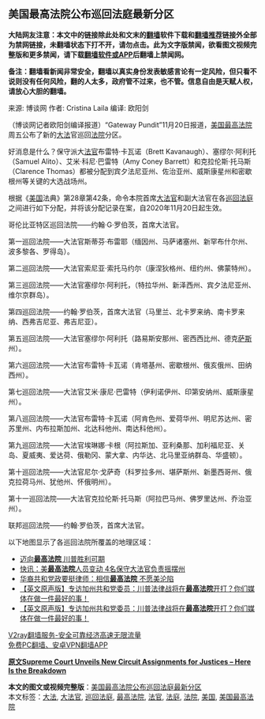  <h2>美国最高法院公布巡回法庭最新分区</h2> <p class="notice"><b>大陆网友注意：本文中的链接除此处和文末的<a href="https://github.com/bannedbook/fanqiang" >翻墙</a>软件下载和<a href="https://github.com/killgcd/justmysocks/blob/master/README.md">翻墙推荐</a>链接外全部为禁网链接，未翻墙状态下打不开，请勿点击。此为文字版禁闻，欲看图文视频完整版和更多禁闻，请下载<a href="https://github.com/bannedbook/fanqiang">翻墙软件或APP</a>后翻墙上禁闻网。</p><p>备注：翻墙看新闻非常安全，翻墙以真实身份发表敏感言论有一定风险，但只看不说则没有任何风险，翻的人太多，政府管不过来，也不管。信息自由是天赋人权，请放心大胆的翻墙。</b></p>  <div class="entry"> <p>来源:&nbsp;博谈网                            作者:&nbsp;Cristina Laila                       编译:&nbsp;欧阳剑                                                 </p> <p>（博谈网记者欧阳剑编译报道）“Gateway Pundit”11月20日报道，<a href="https://www.bannedbook.org/bnews/tag/%E7%BE%8E%E5%9B%BD%E6%9C%80%E9%AB%98%E6%B3%95%E9%99%A2/" class="st_tag internal_tag" rel="tag" title="标签 美国最高法院 下的日志">美国最高法院</a>周五公布了新的<a href="https://www.bannedbook.org/bnews/tag/%E5%A4%A7%E6%B3%95/" class="st_tag internal_tag" rel="tag" title="标签 大法 下的日志">大法</a>官巡回<a href="https://www.bannedbook.org/bnews/tag/%e6%b3%95%e9%99%a2/" class="st_tag internal_tag" rel="tag" title="标签 法院 下的日志">法院</a>分区。</p> <p>好消息是什么？保守派大<a href="https://www.bannedbook.org/bnews/tag/%E6%B3%95%E5%AE%98/" class="st_tag internal_tag" rel="tag" title="标签 法官 下的日志">法官</a>布雷特·卡瓦诺（Brett Kavanaugh）、塞缪尔·阿利托（Samuel Alito）、艾米·科尼·巴雷特（Amy Coney Barrett）和克拉伦斯·托马斯（Clarence Thomas）都被分配到宾夕法尼亚州、佐治亚州、威斯康星州和密歇根州等关键的大选战场州。</p> <p>根据《<a href="https://www.bannedbook.org/bnews/tag/%e7%be%8e%e5%9b%bd/" class="st_tag internal_tag" rel="tag" title="标签 美国 下的日志">美国</a>法典》第28章第42条，命令本院首席<a href="https://www.bannedbook.org/bnews/tag/%e5%a4%a7%e6%b3%95%e5%ae%98/" class="st_tag internal_tag" rel="tag" title="标签 大法官 下的日志">大法官</a>和副大法官在各<a href="https://www.bannedbook.org/bnews/tag/%E5%B7%A1%E5%9B%9E%E6%B3%95%E5%BA%AD/" class="st_tag internal_tag" rel="tag" title="标签 巡回法庭 下的日志">巡回法庭</a>之间进行如下分配，并将该分配记录在案，自2020年11月20日起生效。</p> <p>哥伦比亚特区巡回法院——约翰·G·罗伯茨，首席大法官。</p> <p>第一巡回法院——大法官斯蒂芬·布雷耶（缅因州、马萨诸塞州、新罕布什尔州、波多黎各、罗得岛）。</p>  <p>第二巡回法院——大法官索尼亚·索托马约尔（康涅狄格州、纽约州、佛蒙特州）。</p> <p>第三巡回法院——大法官塞缪尔·阿利托，（特拉华州、新泽西州、宾夕法尼亚州、维尔京群岛）。</p> <p>第四巡回法院——约翰·罗伯茨，首席大法官（马里兰、北卡罗来纳、南卡罗来纳、西弗吉尼亚、弗吉尼亚）。</p> <p>第五巡回法院——大法官塞缪尔·阿利托（路易斯安那州、密西西比州、德克<span class='wp_keywordlink'><a href="https://www.bannedbook.org/forum5/topic42.html" title="萨斯、诚信与自救" target="_blank">萨斯</a></span>州）。</p> <p>第六巡回法院——大法官布雷特·卡瓦诺（肯塔基州、密歇根州、俄亥俄州、田纳西州）。</p> <p>第七巡回法院——大法官艾米·康尼·巴雷特（伊利诺伊州、印第安纳州、威斯康星州）。</p>  <p>第八巡回法院——大法官布雷特·卡瓦诺（阿肯色州、爱荷华州、明尼苏达州、密苏里州、内布拉斯加州、北达科他州、南达科他州）。</p> <p>第九巡回法院——大法官埃琳娜·卡根（阿拉斯加、亚利桑那、加利福尼亚、关岛、夏威夷、爱达荷、俄勒冈、蒙大拿、内华达、北马里亚纳群岛、华盛顿）。</p> <p>第十巡回法院——大法官尼尔·戈萨奇（科罗拉多州、堪萨斯州、新墨西哥州、俄克拉荷马州、犹他州、怀俄明州）。</p> <p>第十一巡回法院——大法官克拉伦斯·托马斯（阿拉巴马州、佛罗里达州、乔治亚州）。</p> <p>联邦巡回法院——约翰·罗伯茨，首席大法官。</p> <p>以下地图显示了各巡回法院所覆盖的地理区域：</p>  <p></p> <ul class='op-related-articles' title='相关阅读'> <li><a href='https://www.bannedbook.org/bnews/cnnews/20201122/1435051.html' target='_blank'>迈向<b>最高法院</b> 川普胜利可期</a></li> <li><a href='https://www.bannedbook.org/bnews/comments/20201121/1434482.html' target='_blank'>快讯：美<b>最高法院</b>人员变动 4名保守大法官负责摇摆州</a></li> <li><a href='https://www.bannedbook.org/bnews/taiwannews/20201120/1434273.html' target='_blank'>华裔共和党政要挺律师：相信<b>最高法院</b> 不愿美沦陷</a></li> <li><a href='https://www.bannedbook.org/bnews/bannedvideo/20201120/1434086.html' target='_blank'>【英文原声版】专访加州共和党委员：川普法律战将在<b>最高法院</b>开打？你们媒体在做一件最好的事！</a></li> <li><a href='https://www.bannedbook.org/bnews/bannedvideo/20201120/1434085.html' target='_blank'>【英文原声版】专访加州共和党委员：川普法律战将在<b>最高法院</b>开打？你们媒体在做一件最好的事！</a></li> </ul> <p class="texttj"> <a href="https://www.bannedbook.org/forum23/topic22702.html" target="_blank">V2ray翻墙服务-安全可靠经济高速无限流量</a><br/> <a href="https://github.com/bannedbook/fanqiang/wiki/%E7%A6%81%E9%97%BB%E7%BD%91%E5%AE%89%E5%8D%93%E7%BF%BB%E5%A2%99%E6%96%B0%E9%97%BBAPP" target="_blank">免费PC翻墙、安卓VPN翻墙APP</a></p><p><a href="https://www.thegatewaypundit.com/2020/11/supreme·court·unveils·new·circuit·assignments·justices·breakdown/" target="_blank"><strong>原文Supreme Court Unveils New Circuit Assignments for Justices – Here Is the Breakdown</strong></a></p><a name='sharetosocial'></a>       <div><b>本文的图文或视频完整版</b>：<a href='https://www.bannedbook.org/bnews/cbnews/20201122/1435054.html'>美国最高法院公布巡回法庭最新分区</a></div>  </div><!--END ENTRY--> <div class="postfooter"> <div>本文标签：<a href="https://www.bannedbook.org/bnews/tag/%E5%A4%A7%E6%B3%95/" rel="tag">大法</a>, <a href="https://www.bannedbook.org/bnews/tag/%e5%a4%a7%e6%b3%95%e5%ae%98/" rel="tag">大法官</a>, <a href="https://www.bannedbook.org/bnews/tag/%E5%B7%A1%E5%9B%9E%E6%B3%95%E5%BA%AD/" rel="tag">巡回法庭</a>, <a href="https://www.bannedbook.org/bnews/tag/%e6%9c%80%e9%ab%98%e6%b3%95%e9%99%a2/" rel="tag">最高法院</a>, <a href="https://www.bannedbook.org/bnews/tag/%E6%B3%95%E5%AE%98/" rel="tag">法官</a>, <a href="https://www.bannedbook.org/bnews/tag/%e6%b3%95%e5%ba%ad/" rel="tag">法庭</a>, <a href="https://www.bannedbook.org/bnews/tag/%e6%b3%95%e9%99%a2/" rel="tag">法院</a>, <a href="https://www.bannedbook.org/bnews/tag/%e7%be%8e%e5%9b%bd/" rel="tag">美国</a>, <a href="https://www.bannedbook.org/bnews/tag/%E7%BE%8E%E5%9B%BD%E6%9C%80%E9%AB%98%E6%B3%95%E9%99%A2/" rel="tag">美国最高法院</a></div>  </div><!--END POSTFOOTER--> 